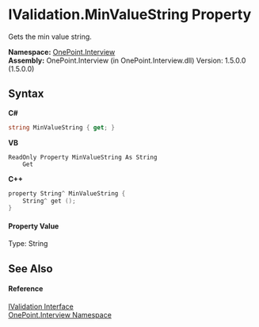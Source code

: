 # IValidation.MinValueString Property 
 

Gets the min value string.

**Namespace:**&nbsp;<a href="N_OnePoint_Interview">OnePoint.Interview</a><br />**Assembly:**&nbsp;OnePoint.Interview (in OnePoint.Interview.dll) Version: 1.5.0.0 (1.5.0.0)

## Syntax

**C#**<br />
``` C#
string MinValueString { get; }
```

**VB**<br />
``` VB
ReadOnly Property MinValueString As String
	Get
```

**C++**<br />
``` C++
property String^ MinValueString {
	String^ get ();
}
```


#### Property Value
Type: String

## See Also


#### Reference
<a href="T_OnePoint_Interview_IValidation">IValidation Interface</a><br /><a href="N_OnePoint_Interview">OnePoint.Interview Namespace</a><br />